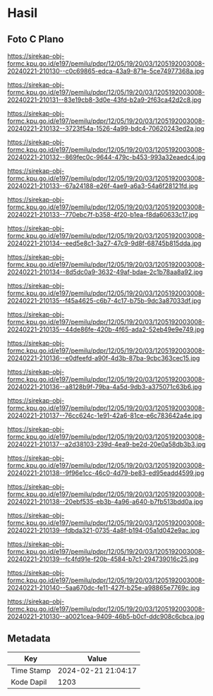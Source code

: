 # Hasil

## Foto C Plano

https://sirekap-obj-formc.kpu.go.id/e197/pemilu/pdpr/12/05/19/20/03/1205192003008-20240221-210130--c0c69865-edca-43a9-871e-5ce74977368a.jpg

https://sirekap-obj-formc.kpu.go.id/e197/pemilu/pdpr/12/05/19/20/03/1205192003008-20240221-210131--83e19cb8-3d0e-43fd-b2a9-2f63ca42d2c8.jpg

https://sirekap-obj-formc.kpu.go.id/e197/pemilu/pdpr/12/05/19/20/03/1205192003008-20240221-210132--3723f54a-1526-4a99-bdc4-70620243ed2a.jpg

https://sirekap-obj-formc.kpu.go.id/e197/pemilu/pdpr/12/05/19/20/03/1205192003008-20240221-210132--869fec0c-9644-479c-b453-993a32eaedc4.jpg

https://sirekap-obj-formc.kpu.go.id/e197/pemilu/pdpr/12/05/19/20/03/1205192003008-20240221-210133--67a24188-e26f-4ae9-a6a3-54a6f28121fd.jpg

https://sirekap-obj-formc.kpu.go.id/e197/pemilu/pdpr/12/05/19/20/03/1205192003008-20240221-210133--770ebc7f-b358-4f20-b1ea-f8da60633c17.jpg

https://sirekap-obj-formc.kpu.go.id/e197/pemilu/pdpr/12/05/19/20/03/1205192003008-20240221-210134--eed5e8c1-3a27-47c9-9d8f-68745b815dda.jpg

https://sirekap-obj-formc.kpu.go.id/e197/pemilu/pdpr/12/05/19/20/03/1205192003008-20240221-210134--8d5dc0a9-3632-49af-bdae-2c1b78aa8a92.jpg

https://sirekap-obj-formc.kpu.go.id/e197/pemilu/pdpr/12/05/19/20/03/1205192003008-20240221-210135--f45a4625-c6b7-4c17-b75b-9dc3a87033df.jpg

https://sirekap-obj-formc.kpu.go.id/e197/pemilu/pdpr/12/05/19/20/03/1205192003008-20240221-210135--44de86fe-420b-4f65-ada2-52eb49e9e749.jpg

https://sirekap-obj-formc.kpu.go.id/e197/pemilu/pdpr/12/05/19/20/03/1205192003008-20240221-210136--e0dfeefd-a90f-4d3b-87ba-9cbc363cec15.jpg

https://sirekap-obj-formc.kpu.go.id/e197/pemilu/pdpr/12/05/19/20/03/1205192003008-20240221-210136--a8128b9f-79ba-4a5d-9db3-a375071c63b6.jpg

https://sirekap-obj-formc.kpu.go.id/e197/pemilu/pdpr/12/05/19/20/03/1205192003008-20240221-210137--76cc624c-1e91-42a6-81ce-e6c783642a4e.jpg

https://sirekap-obj-formc.kpu.go.id/e197/pemilu/pdpr/12/05/19/20/03/1205192003008-20240221-210137--a2d38103-239d-4ea9-be2d-20e0a58db3b3.jpg

https://sirekap-obj-formc.kpu.go.id/e197/pemilu/pdpr/12/05/19/20/03/1205192003008-20240221-210138--9f96e1cc-46c0-4d79-be83-ed95eadd4599.jpg

https://sirekap-obj-formc.kpu.go.id/e197/pemilu/pdpr/12/05/19/20/03/1205192003008-20240221-210138--20ebf535-eb3b-4a96-a640-b7fb513bdd0a.jpg

https://sirekap-obj-formc.kpu.go.id/e197/pemilu/pdpr/12/05/19/20/03/1205192003008-20240221-210139--fdbda321-0735-4a8f-b194-05a1d042e9ac.jpg

https://sirekap-obj-formc.kpu.go.id/e197/pemilu/pdpr/12/05/19/20/03/1205192003008-20240221-210139--fc4fd91e-f20b-4584-b7c1-294739016c25.jpg

https://sirekap-obj-formc.kpu.go.id/e197/pemilu/pdpr/12/05/19/20/03/1205192003008-20240221-210140--5aa670dc-fe11-427f-b25e-a98865e7769c.jpg

https://sirekap-obj-formc.kpu.go.id/e197/pemilu/pdpr/12/05/19/20/03/1205192003008-20240221-210130--a0021cea-9409-46b5-b0cf-ddc908c6cbca.jpg


## Metadata

| Key        | Value               |
| ---------- | ------------------- |
| Time Stamp | 2024-02-21 21:04:17 |
| Kode Dapil | 1203                |



